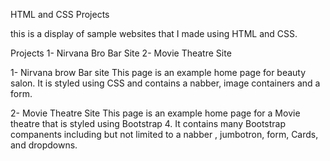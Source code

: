 HTML and CSS Projects

this is a display of sample websites that I made using HTML and CSS.

Projects
1- Nirvana Bro Bar Site
2- Movie Theatre Site


1- Nirvana brow Bar site
This page is an example home page for beauty salon. It is styled using CSS and contains a nabber, image containers and a form.


2- Movie Theatre Site
This page is an example home page for a Movie theatre that is styled using Bootstrap 4.
It contains many Bootstrap companents including but not limited to a nabber , jumbotron, form,
Cards, and dropdowns. 

 
